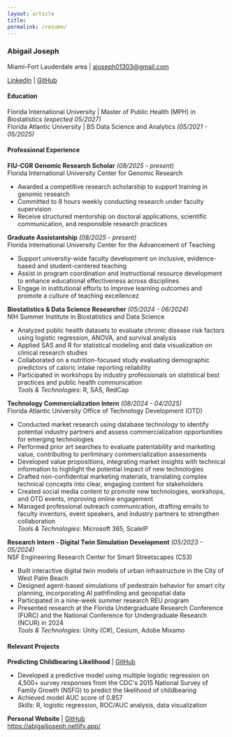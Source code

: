 ```yaml
---
layout: article
title: 
permalink: /resume/
---
```


### Abigail Joseph
Miami-Fort Lauderdale area | ajoseph01303@gmail.com

[LinkedIn](https://www.linkedin.com/in/abigailjoseph-data) | [GitHub](https://github.com/jabigailjoseph)

#### Education
Florida International University | Master of Public Health (MPH) in Biostatistics *(expected 05/2027)*<br>
Florida Atlantic University | BS Data Science and Analytics *(05/2021 - 05/2025)*

#### Professional Experience
**FIU-CGR Genomic Research Scholar** *(08/2025 - present)*<br>Florida International University Center for Genomic Research<br>
- Awarded a competitive research scholarship to support training in genomic research<br>
- Committed to 8 hours weekly conducting research under faculty supervision<br>
- Receive structured mentorship on doctoral applications, scientific communication, and responsible research practices<br>

**Graduate Assistantship** *(08/2025 - present)*<br>
Florida International University Center for the Advancement of Teaching<br>
- Support university-wide faculty development on inclusive, evidence-based and student-centered teaching<br>
- Assist in program coordination and instructional resource development to enhance educational effectiveness across disciplines<br>
- Engage in institutional efforts to improve learning outcomes and promote a culture of teaching excellencez<br>

**Biostatistics & Data Science Researcher** *(05/2024 - 06/2024)*<br>
NIH Summer Institute in Biostatistics and Data Science<br>
- Analyzed public health datasets to evaluate chronic disease risk factors using logistic regression, ANOVA, and survival analysis<br>
- Applied SAS and R for statistical modeling and data visualization on clinical research studies<br>
- Collaborated on a nutrition-focused study evaluating demographic predictors of caloric intake reporting reliability<br>
- Participated in workshops by industry professionals on statistical best practices and public health communication<br>
*Tools & Technologies*: R, SAS, RedCap<br>

**Technology Commercialization Intern** *(08/2024 - 04/2025)*<br>
Florida Atlantic University Office of Technology Development (OTD)<br>
- Conducted market research using database technology to identify potential industry partners and assess commercialization opportunities for emerging technologies<br>
- Performed prior art searches to evaluate patentability and marketing value, contributing to perliminary commercialization assessments<br>
- Developed value propositions, integrating market insights with technical information to highlight the potential impact of new technologies<br>
- Drafted non-confidential marketing materials, translating complex technical concepts into clear, engaging content for stakeholders<br>
- Created social media content to promote new technologies, workshops, and OTD events, improving online engagement<br>
- Managed professional outreach communication, drafting emails to faculty inventors, event speakers, and industry partners to strengthen collaboration<br>
*Tools & Technologies*: Microsoft 365, ScaleIP<br>

**Research Intern - Digital Twin Simulation Development** *(05/2023 - 05/2024)*<br>
NSF Engineering Research Center for Smart Streetscapes (CS3)<br>
- Built interactive digital twin models of urban infrastructure in the City of West Palm Beach<br>
- Designed agent-based simulations of pedestrain behavior for smart city planning, incorporating AI pathfinding and geospatial data<br>
- Participated in a nine-week summer research REU program<br>
- Presented research at the Florida Undergraduate Research Conference (FURC) and the National Conference for Undergraduate Research (NCUR) in 2024<br>
*Tools & Technologies*: Unity (C#), Cesium, Adobe Mixamo<br>

#### Relevant Projects
**Predicting Childbearing Likelihood** | [GitHub](hhttps://github.com/jabigailjoseph/childbearing_predictors)<br>
- Developed a predictive model using multiple logistic regression on 4,500+ survey responses from the CDC's 2015 National Survey of Family Growth (NSFG) to predict the likelihood of childbearing<br>
- Achieved model AUC score of 0.857<br>
*Skills*: R, logistic regression, ROC/AUC analysis, data visualization<br>

**Personal Website** | [GitHub](https://github.com/jabigailjoseph/abigailjoseph.com)<br>
https://abigailjoseph.netlify.app/ <br>


